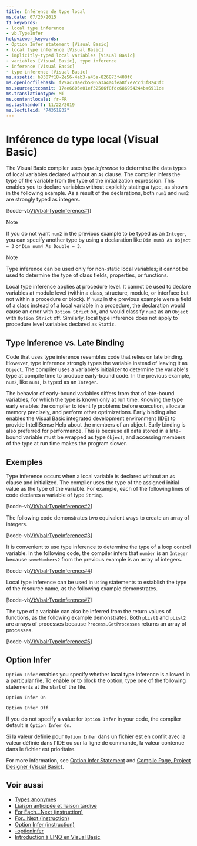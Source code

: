 ```yaml
---
title: Inférence de type local
ms.date: 07/20/2015
f1_keywords:
- local type inference
- vb.TypeInfer
helpviewer_keywords:
- Option Infer statement [Visual Basic]
- local type inference [Visual Basic]
- implicitly-typed local variables [Visual Basic]
- variables [Visual Basic], type inference
- inference [Visual Basic]
- type inference [Visual Basic]
ms.assetid: b8307f18-2e56-4ab3-a45a-826873f400f6
ms.openlocfilehash: f79ac70aecb5805a3a4a4fea8f7e7ccd3f8243fc
ms.sourcegitcommit: 17ee6605e01ef32506f8fdc686954244ba6911de
ms.translationtype: MT
ms.contentlocale: fr-FR
ms.lasthandoff: 11/22/2019
ms.locfileid: "74351832"
---
```

# <a name="local-type-inference-visual-basic"></a>Inférence de type local (Visual Basic)

The Visual Basic compiler uses *type inference* to determine the data types of local variables declared without an `As` clause. The compiler infers the type of the variable from the type of the initialization expression. This enables you to declare variables without explicitly stating a type, as shown in the following example. As a result of the declarations, both `num1` and `num2` are strongly typed as integers.

[!code-vb[VbVbalrTypeInference#1](~/samples/snippets/visualbasic/VS_Snippets_VBCSharp/VbVbalrTypeInference/VB/Class1.vb#1)]

> [!NOTE]
> If you do not want `num2` in the previous example to be typed as an `Integer`, you can specify another type by using a declaration like `Dim num3 As Object = 3` or `Dim num4 As Double = 3`.

> [!NOTE]
> Type inference can be used only for non-static local variables; it cannot be used to determine the type of class fields, properties, or functions.

Local type inference applies at procedure level. It cannot be used to declare variables at module level (within a class, structure, module, or interface but not within a procedure or block). If `num2` in the previous example were a field of a class instead of a local variable in a procedure, the declaration would cause an error with `Option Strict` on, and would classify `num2` as an `Object` with `Option Strict` off. Similarly, local type inference does not apply to procedure level variables declared as `Static`.

## <a name="type-inference-vs-late-binding"></a>Type Inference vs. Late Binding

Code that uses type inference resembles code that relies on late binding. However, type inference strongly types the variable instead of leaving it as `Object`. The compiler uses a variable's initializer to determine the variable's type at compile time to produce early-bound code. In the previous example, `num2`, like `num1`, is typed as an `Integer`.

The behavior of early-bound variables differs from that of late-bound variables, for which the type is known only at run time. Knowing the type early enables the compiler to identify problems before execution, allocate memory precisely, and perform other optimizations. Early binding also enables the Visual Basic integrated development environment (IDE) to provide IntelliSense Help about the members of an object. Early binding is also preferred for performance. This is because all data stored in a late-bound variable must be wrapped as type `Object`, and accessing members of the type at run time makes the program slower.

## <a name="examples"></a>Exemples

Type inference occurs when a local variable is declared without an `As` clause and initialized. The compiler uses the type of the assigned initial value as the type of the variable. For example, each of the following lines of code declares a variable of type `String`.

[!code-vb[VbVbalrTypeInference#2](~/samples/snippets/visualbasic/VS_Snippets_VBCSharp/VbVbalrTypeInference/VB/Class1.vb#2)]

The following code demonstrates two equivalent ways to create an array of integers.

[!code-vb[VbVbalrTypeInference#3](~/samples/snippets/visualbasic/VS_Snippets_VBCSharp/VbVbalrTypeInference/VB/Class1.vb#3)]

It is convenient to use type inference to determine the type of a loop control variable. In the following code, the compiler infers that `number` is an `Integer` because `someNumbers2` from the previous example is an array of integers.

[!code-vb[VbVbalrTypeInference#4](~/samples/snippets/visualbasic/VS_Snippets_VBCSharp/VbVbalrTypeInference/VB/Class1.vb#4)]

Local type inference can be used in `Using` statements to establish the type of the resource name, as the following example demonstrates.

[!code-vb[VbVbalrTypeInference#7](~/samples/snippets/visualbasic/VS_Snippets_VBCSharp/VbVbalrTypeInference/VB/Class1.vb#7)]

The type of a variable can also be inferred from the return values of functions, as the following example demonstrates. Both `pList1` and `pList2` are arrays of processes because `Process.GetProcesses` returns an array of processes.

[!code-vb[VbVbalrTypeInference#5](~/samples/snippets/visualbasic/VS_Snippets_VBCSharp/VbVbalrTypeInference/VB/Class1.vb#5)]

## <a name="option-infer"></a>Option Infer

`Option Infer` enables you specify whether local type inference is allowed in a particular file. To enable or to block the option, type one of the following statements at the start of the file.

`Option Infer On`

`Option Infer Off`

If you do not specify a value for `Option Infer` in your code, the compiler default is `Option Infer On`.

Si la valeur définie pour `Option Infer` dans un fichier est en conflit avec la valeur définie dans l'IDE ou sur la ligne de commande, la valeur contenue dans le fichier est prioritaire.

For more information, see [Option Infer Statement](../../../../visual-basic/language-reference/statements/option-infer-statement.md) and [Compile Page, Project Designer (Visual Basic)](/visualstudio/ide/reference/compile-page-project-designer-visual-basic).

## <a name="see-also"></a>Voir aussi

- [Types anonymes](../../../../visual-basic/programming-guide/language-features/objects-and-classes/anonymous-types.md)
- [Liaison anticipée et liaison tardive](../../../../visual-basic/programming-guide/language-features/early-late-binding/index.md)
- [For Each...Next (instruction)](../../../../visual-basic/language-reference/statements/for-each-next-statement.md)
- [For...Next (instruction)](../../../../visual-basic/language-reference/statements/for-next-statement.md)
- [Option Infer (instruction)](../../../../visual-basic/language-reference/statements/option-infer-statement.md)
- [-optioninfer](../../../../visual-basic/reference/command-line-compiler/optioninfer.md)
- [Introduction à LINQ en Visual Basic](../../../../visual-basic/programming-guide/language-features/linq/introduction-to-linq.md)
